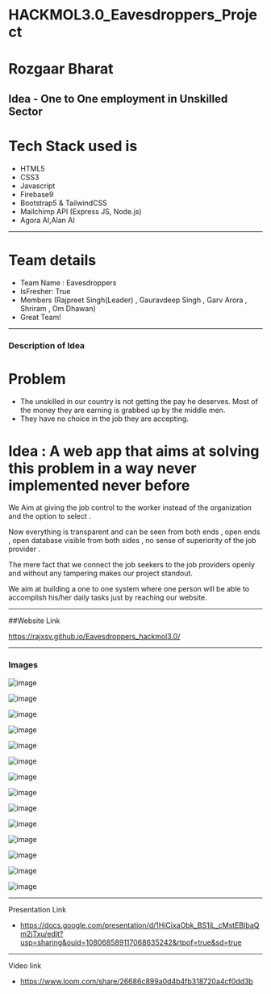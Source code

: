 # HACKMOL3.0_Eavesdroppers_Project

# Rozgaar Bharat
## Idea - One to One employment in Unskilled Sector

# Tech Stack used is 
- HTML5
- CSS3
- Javascript
- Firebase9
- Bootstrap5 & TailwindCSS
- Mailchimp API (Express JS, Node.js)
- Agora AI,Alan AI

---
 # Team details
- Team Name : Eavesdroppers
- IsFresher: True
- Members (Rajpreet Singh(Leader) , Gauravdeep Singh , Garv Arora , Shriram , Om Dhawan)
- Great Team!

---
### Description of Idea

# Problem  
- The unskilled in our country is not getting the pay he deserves. Most of the money they are earning is grabbed up by the middle men.
- They have no choice in the job they are accepting.

# Idea : A web app that aims at solving this problem in a way never implemented never before 


We Aim at giving the job control to the worker instead of  the organization  and the option to select .

 Now everything is transparent and can be seen from both ends , open ends , open database visible from both sides , no sense of superiority of the job provider .

The mere fact that we connect the job seekers  to the job providers openly and without any tampering makes our project standout.

We aim at building a one to one system where one person will be able to accomplish his/her daily tasks just by reaching our website.  


---
##Website Link

https://rajxsv.github.io/Eavesdroppers_hackmol3.0/

---

### Images

![image](https://www.linkpicture.com/q/1_1096.png)

![image](https://www.linkpicture.com/q/2_1449.png)

![image](https://www.linkpicture.com/q/3_893.png)

![image](https://www.linkpicture.com/q/4_642.png)

![image](https://www.linkpicture.com/q/5_546.png)

![image](https://www.linkpicture.com/q/6_371.png)

![image](https://www.linkpicture.com/q/7_270.png)

![image](https://www.linkpicture.com/q/8_221.png)

![image](https://www.linkpicture.com/q/9_189.png)

![image](https://www.linkpicture.com/q/10_158.png)

![image](https://www.linkpicture.com/q/11_151.png)

![image](https://www.linkpicture.com/q/a1_4.jpeg)

![image](https://www.linkpicture.com/q/a2_7.jpeg)

![image](https://www.linkpicture.com/q/a3_4.jpeg)

---
Presentation Link

- https://docs.google.com/presentation/d/1HiCixaObk_BS1jL_cMstEBIbaQm2jTxu/edit?usp=sharing&ouid=108068589117068635242&rtpof=true&sd=true
---
Video link

- https://www.loom.com/share/26686c899a0d4b4fb318720a4cf0dd3b
